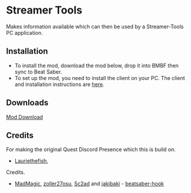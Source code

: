 # Streamer Tools

Makes information available which can then be used by a Streamer-Tools PC application.

## Installation
- To install the mod, download the mod below, drop it into BMBF then sync to Beat Saber.
- To set up the mod, you need to install the client on your PC. The client and installation instructions are [here](https://github.com/wiresboy-exe/streamToolsDesktop).

## Downloads
[Mod Download](https://https://github.com/EnderdracheLP/streamer-tools/releases/latest)

## Credits
For making the original Quest Discord Presence which this is build on.
* [Lauriethefish](https://github.com/Lauriethefish),

Credits.
* [MadMagic](https://github.com/madmagic007), [zoller27osu](https://github.com/zoller27osu), [Sc2ad](https://github.com/Sc2ad) and [jakibaki](https://github.com/jakibaki) - [beatsaber-hook](https://github.com/sc2ad/beatsaber-hook)
